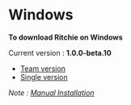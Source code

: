 # Windows

**To download Ritchie on Windows**

Current version : **1.0.0-beta.10**

* [Team version](https://commons-repo.ritchiecli.io/1.0.0-beta.10/windows/team/rit.exe)
* [Single version](https://commons-repo.ritchiecli.io/1.0.0-beta.10/windows/single/rit.exe)

_Note :_ [_Manual Installation_](manual-installation.md)




